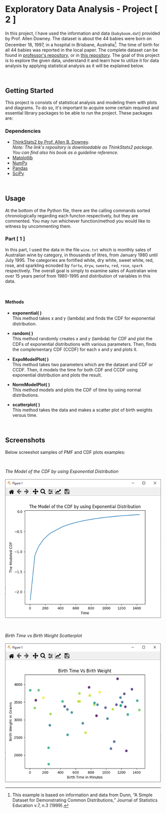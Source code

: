 # Exploratory Data Analysis - Project [ 2 ]
In this project, I have used the information and data (```babyboom.dat```) provided by Prof. Allen Downey. The dataset is about the 44 babies were born on December 18, 1997, in a hospital in Brisbane, Australia[^1]. The time of birth for all 44 babies was reported in the local paper. The complete dataset can be found in [professor's repository](https://github.com/AllenDowney/ThinkStats2/blob/205bc5af51bf3c4872773bd808f58ed970b6cdd6/code/babyboom.dat), or in [this repository](/babyboom.dat). The goal of this project is to explore the given data, understand it and learn how to utilize it for data analysis by applying statistical analysis as it will be explained below.


<br>

## Getting Started
This project is consists of statistical analysis and modeling them with plots and diagrams. To do so, it's important to acquire some certain required and essential library packages to be able to run the project. These packages are:

### Dependencies
- [ThinkStats2 by Prof. Allen B. Downey](https://github.com/AllenDowney/ThinkStats2). <br>
   _Note: The link's repository is downloadable as ThinkStats2 package. You can find also his book as a guideline reference._
- [Matplotlib](https://github.com/matplotlib/matplotlib)
- [NumPy](https://github.com/numpy/numpy)
- [Pandas](https://github.com/pandas-dev/pandas/)
- [SciPy](https://github.com/scipy/scipy)


<br>

## Usage
At the bottom of the Python file, there are the calling commands sorted chronologically regarding each functon respectively, but they are commented. You may run whichever function/method you would like to witness by uncommenting them.

### Part [ 1 ]
In this part, I used the data in the file ```wine.txt``` which is monthly sales of Australian wine by category, in thousands of litres, from January 1980 until July 1995. The categories are fortified white, dry white, sweet white, red, rose, and sparkling ecnoded by ```fortw```, ```dryw```, ```sweetw```, ```red```, ```rose```, ```spark``` respectively. The overall goal is simply to examine sales of Australian wine over 15 years periof from 1980-1995 and distribution of variables in this data.

<br>

#### Methods
- **exponential( )** <br>
This method takes x and 𝛾 (lambda) and finds the CDF for exponential distribution.

- **random( )** <br>
This method randomly creates x and 𝛾 (lambda) for CDF and plot the CDFs of exponential distributions with various parameters. Then, finds the complementary CDF (CCDF) for each x and 𝛾 and plots it.

- **ExpoModelPlot( )** <br>
This method takes two parameters which are the dataset and CDF or CCDF. Then, it models the time for both CDF and CCDF using exponential distribution and plots the result.

- **NormModelPlot( )** <br>
This method models and plots the CDF of time by using normal distributions.

- **scatterplot( )** <br>
This method takes the data and makes a scatter plot of birth weights versus time.


<br>

## Screenshots
Below screeshot samples of PMF and CDF plots examples:


<br>
<p>
   <em>The Model of the CDF by using Exponential Distribution</em>
   <br><br>
   <img style="max-width: 100%;height: 450px;" src="/screenshots/modeledCDF.png" alt>
</p>



<br>

<p>
   <em>Birth Time vs Birth Weight Scatterplot</em>
   <br><br>
   <img style="max-width: 100%;height: 450px;" src="/screenshots/scatterplot.png" alt>
</p>

[^1]: This example is based on information and data from Dunn, “A Simple Dataset for Demonstrating Common Distributions,” Journal of Statistics Education v.7, n.3 (1999).
